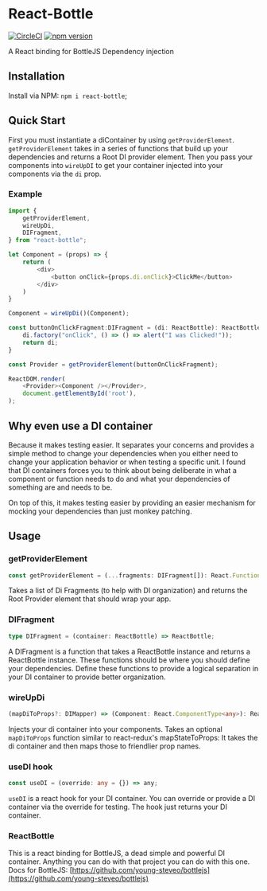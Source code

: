 # React-Bottle

[![CircleCI](https://circleci.com/gh/radding/ReactBottle.svg?style=svg)](https://circleci.com/gh/radding/ReactBottle)
[![npm version](https://badge.fury.io/js/react-bottle.svg)](https://badge.fury.io/js/react-bottle)

A React binding for BottleJS Dependency injection

## Installation

Install via NPM: `npm i react-bottle`;

## Quick Start

First you must instantiate a diContainer by using `getProviderElement`.
`getProviderElement` takes in a series of functions that build up your
dependencies and returns a Root DI provider element. Then you pass your
components into `wireUpDI` to get your container injected into your components
via the `di` prop.

### Example

```typescript
import {
    getProviderElement,
    wireUpDi,
    DIFragment,
} from "react-bottle";

let Component = (props) => {
    return (
        <div>
            <button onClick={props.di.onClick}>ClickMe</button>
        </div>
    )
}

Component = wireUpDi()(Component);

const buttonOnClickFragment:DIFragment = (di: ReactBottle): ReactBottle => {
    di.factory("onClick", () => () => alert("I was Clicked!"));
    return di;
}

const Provider = getProviderElement(buttonOnClickFragment);

ReactDOM.render(
    <Provider><Component /></Provider>,
    document.getElementById('root'),
);
```

## Why even use a DI container

Because it makes testing easier. It separates your concerns and provides a simple
method to change your dependencies when you either need to change your application
behavior or when testing a specific unit. I found that DI containers forces you
to think about being deliberate in what a component or function needs to  do and what
your dependencies of something are and needs to be.

On top of this, it makes testing easier by providing an easier mechanism for mocking
your dependencies than just monkey patching.

## Usage

### getProviderElement

```typescript
const getProviderElement = (...fragments: DIFragment[]): React.FunctionComponent<any>
```

Takes a list of Di Fragments (to help with DI organization) and returns the Root Provider
element that should wrap your app.

### DIFragment

```typescript
type DIFragment = (container: ReactBottle) => ReactBottle;
```

A DIFragment is a function that takes a ReactBottle instance and returns a
ReactBottle instance. These functions should be where you should define your
dependencies. Define these functions to provide a logical separation in your
DI container to provide better organization.

### wireUpDi

```typescript
(mapDiToProps?: DIMapper) => (Component: React.ComponentType<any>): React.ComponentType<any>
```

Injects your di container into your components. Takes an optional `mapDiToProps` function similar
to react-redux's mapStateToProps: It takes the di container and then maps those to friendlier prop
names.

### useDI hook

```typescript
const useDI = (override: any = {}) => any;
```

`useDI` is a react hook for your DI container. You can override or provide a DI container via the override for testing.
The hook just returns your DI container.

### ReactBottle

This is a react binding for BottleJS, a dead simple and powerful DI container.
Anything you can do with that project you can do with this one. Docs for BottleJS:
[https://github.com/young-steveo/bottlejs](https://github.com/young-steveo/bottlejs)

